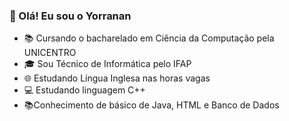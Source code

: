 ### 👋 Olá! Eu sou o Yorranan


<!--
**YorrananCosta/YorrananCosta** is a ✨ _special_ ✨ repository because its `README.md` (this file) appears on your GitHub profile.

Here are some ideas to get you started:
-->

- 📚 Cursando o bacharelado em Ciência da Computação pela UNICENTRO 
- 🎓 Sou Técnico de Informática pelo IFAP
- 🌐 Estudando Língua Inglesa nas horas vagas
- 💻 Estudando linguagem C++
- 📚Conhecimento de básico de Java, HTML e Banco de Dados
